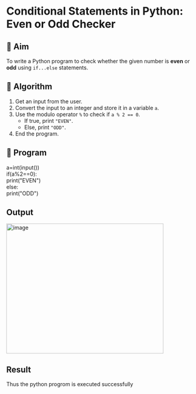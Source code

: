 # Conditional Statements in Python: Even or Odd Checker

## 🎯 Aim
To write a Python program to check whether the given number is **even** or **odd** using `if...else` statements.

## 🧠 Algorithm
1. Get an input from the user.
2. Convert the input to an integer and store it in a variable `a`.
3. Use the modulo operator `%` to check if `a % 2 == 0`.
   - If true, print `"EVEN"`.
   - Else, print `"ODD"`.
4. End the program.

## 🧾 Program
a=int(input()) <br />
if(a%2==0):<br />
    print("EVEN")<br />
else:<br />
    print("ODD")

## Output
<img width="414" height="342" alt="image" src="https://github.com/user-attachments/assets/27935eec-6942-4d1c-bc9f-cc42ac5c9ee5" />


## Result
Thus the python progrom is executed successfully
